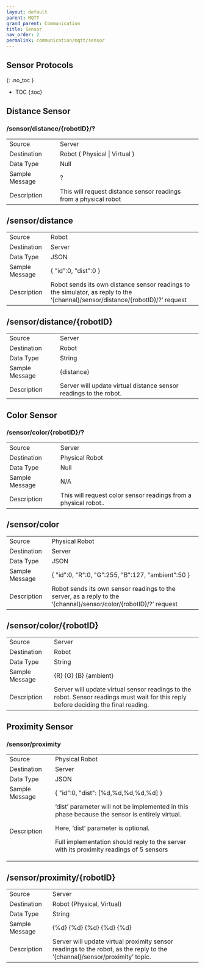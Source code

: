 ```yaml
---
layout: default
parent: MQTT
grand_parent: Communication
title: Sensor
nav_order: 2
permalink: communication/mqtt/sensor
---
```


## Sensor Protocols
{: .no_toc }

- TOC
{:toc}

## Distance Sensor

### /sensor/distance/{robotID}/?

<table>
<tr><td>Source</td><td> Server</td></tr>
<tr><td>Destination</td><td> Robot ( Physical | Virtual ) </td></tr>
<tr><td>Data Type</td><td> Null</td></tr>
<tr><td>Sample Message</td><td>
?
</td></tr>
<tr><td>Description</td><td>
This will request distance sensor readings from a physical robot
</td></tr>
</table>

## /sensor/distance

<table>
<tr><td>Source</td><td> Robot</td></tr>
<tr><td>Destination</td><td> Server
</td></tr>
<tr><td>Data Type</td><td> JSON</td></tr>
<tr><td>Sample Message</td><td>
{
   "id":0,
   "dist":0
}
</td></tr>
<tr><td>Description</td><td>
Robot sends its own distance sensor readings to the simulator, as reply to the ‘{channal}/sensor/distance/{robotID}/?’ request
</td></tr>
</table>

## /sensor/distance/{robotID}

<table>
<tr><td>Source</td><td> Server
</td></tr>
<tr><td>Destination</td><td> Robot</td></tr>
<tr><td>Data Type</td><td> String</td></tr>
<tr><td>Sample Message</td><td>
{distance}
</td></tr>
<tr><td>Description</td><td>
Server will update virtual distance sensor readings to the robot.
</td></tr>
</table>

## Color  Sensor

### /sensor/color/{robotID}/?

<table>
<tr><td>Source</td><td> Server</td></tr>
<tr><td>Destination</td><td> Physical Robot </td></tr>
<tr><td>Data Type</td><td> Null</td></tr>
<tr><td>Sample Message</td><td>
N/A
</td></tr>
<tr><td>Description</td><td>
This will request color sensor readings from a physical robot..
</td></tr>
</table>

## /sensor/color

<table>
<tr><td>Source</td><td> Physical Robot</td></tr>
<tr><td>Destination</td><td> Server
</td></tr>
<tr><td>Data Type</td><td> JSON</td></tr>
<tr><td>Sample Message</td><td>
{
   "id":0,
   "R":0,
   "G":255,
   "B":127,
   "ambient":50
}

</td></tr>
<tr><td>Description</td><td>
Robot sends its own sensor readings to the server, as a reply to the ‘{channal}/sensor/color/{robotID}/?’ request
</td></tr>
</table>

## /sensor/color/{robotID}

<table>
<tr><td>Source</td><td> Server
</td></tr>
<tr><td>Destination</td><td> Robot</td></tr>
<tr><td>Data Type</td><td> String</td></tr>
<tr><td>Sample Message</td><td>
{R} {G} {B} {ambient}
</td></tr>
<tr><td>Description</td><td>
Server will update virtual sensor readings to the robot. Sensor readings must wait for this reply before deciding the final reading.
</td></tr>
</table>

## Proximity Sensor

### /sensor/proximity

<table>
<tr><td>Source</td><td> Physical Robot</td></tr>
<tr><td>Destination</td><td> Server </td></tr>
<tr><td>Data Type</td><td> JSON</td></tr>
<tr><td>Sample Message</td><td>
{
   "id":0,
   "dist": [%d,%d,%d,%d,%d]
}

</td></tr>
<tr><td>Description</td><td>
‘dist’ parameter will not be implemented in this phase because the sensor is entirely virtual. 

Here, ‘dist’ parameter is optional.

Full implementation should reply to the server with its proximity readings of 5 sensors
</td></tr>
</table>

## /sensor/proximity/{robotID}

<table>
<tr><td>Source</td><td> Server</td></tr>
<tr><td>Destination</td><td> Robot (Physical, Virtual)</td></tr>
<tr><td>Data Type</td><td> String</td></tr>
<tr><td>Sample Message</td><td>
{%d} {%d} {%d} {%d} {%d} 
</td></tr>
<tr><td>Description</td><td>
Server will update virtual proximity sensor readings to the robot, as the reply to the ‘{channal}/sensor/proximity’ topic.
</td></tr>
</table>